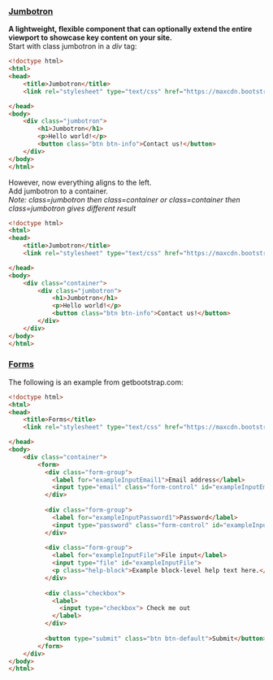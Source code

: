 ### [Jumbotron]
**A lightweight, flexible component that can optionally extend the entire viewport to showcase key content on your site.**  
Start with class jumbotron in a *div* tag:  
```html
<!doctype html>
<html>
<head>
	<title>Jumbotron</title>
	<link rel="stylesheet" type="text/css" href="https://maxcdn.bootstrapcdn.com/bootstrap/3.3.7/css/bootstrap.min.css">

</head>
<body>
	<div class="jumbotron">
		<h1>Jumbotron</h1>
		<p>Hello world!</p>
		<button class="btn btn-info">Contact us!</button>
	</div>
</body>
</html>
```
However, now everything aligns to the left.  
Add jumbotron to a container.  
*Note: class=jumbotron then class=container or class=container then class=jumbotron gives different result*  
```html
<!doctype html>
<html>
<head>
	<title>Jumbotron</title>
	<link rel="stylesheet" type="text/css" href="https://maxcdn.bootstrapcdn.com/bootstrap/3.3.7/css/bootstrap.min.css">

</head>
<body>
	<div class="container">
		<div class="jumbotron">
			<h1>Jumbotron</h1>
			<p>Hello world!</p>
			<button class="btn btn-info">Contact us!</button>
		</div>
	</div>
</body>
</html>
```
### [Forms]
The following is an example from getbootstrap.com:

```html
<!doctype html>
<html>
<head>
	<title>Forms</title>
	<link rel="stylesheet" type="text/css" href="https://maxcdn.bootstrapcdn.com/bootstrap/3.3.7/css/bootstrap.min.css">

</head>
<body>
	<div class="container">
		<form>
		  <div class="form-group">
		    <label for="exampleInputEmail1">Email address</label>
		    <input type="email" class="form-control" id="exampleInputEmail1" placeholder="Email">
		  </div>
		  
		  <div class="form-group">
		    <label for="exampleInputPassword1">Password</label>
		    <input type="password" class="form-control" id="exampleInputPassword1" placeholder="Password">
		  </div>
		  
		  <div class="form-group">
		    <label for="exampleInputFile">File input</label>
		    <input type="file" id="exampleInputFile">
		    <p class="help-block">Example block-level help text here.</p>
		  </div>
		  
		  <div class="checkbox">
		    <label>
		      <input type="checkbox"> Check me out
		    </label>
		  </div>
		  
		  <button type="submit" class="btn btn-default">Submit</button>
		</form>
	</div>
</body>
</html>

```

[Jumbotron]:http://getbootstrap.com/components/#jumbotron
[Forms]:http://getbootstrap.com/css/#forms
